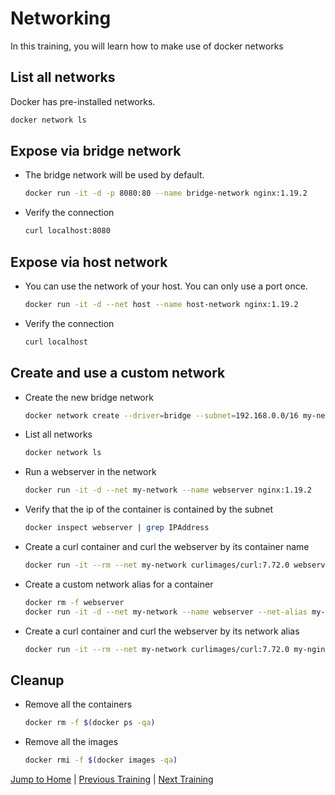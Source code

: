 
# Networking

In this training, you will learn how to make use of docker networks

## List all networks

Docker has pre-installed networks.

```bash
docker network ls
```

## Expose via bridge network

* The bridge network will be used by default.

  ```bash
  docker run -it -d -p 8080:80 --name bridge-network nginx:1.19.2
  ```

* Verify the connection

  ```bash
  curl localhost:8080
  ```

## Expose via host network

* You can use the network of your host. You can only use a port once.

  ```bash
  docker run -it -d --net host --name host-network nginx:1.19.2
  ```

* Verify the connection

  ```bash
  curl localhost
  ```

## Create and use a custom network

* Create the new bridge network

  ```bash
  docker network create --driver=bridge --subnet=192.168.0.0/16 my-network
  ```

* List all networks

  ```bash
  docker network ls
  ```

* Run a webserver in the network

  ```bash
  docker run -it -d --net my-network --name webserver nginx:1.19.2
  ```

* Verify that the ip of the container is contained by the subnet

  ```bash
  docker inspect webserver | grep IPAddress
  ```

* Create a curl container and curl the webserver by its container name

  ```bash
  docker run -it --rm --net my-network curlimages/curl:7.72.0 webserver
  ```

* Create a custom network alias for a container

  ```bash
  docker rm -f webserver
  docker run -it -d --net my-network --name webserver --net-alias my-nginx nginx:1.19.2
  ```

* Create a curl container and curl the webserver by its network alias

  ```bash
  docker run -it --rm --net my-network curlimages/curl:7.72.0 my-nginx
  ```

## Cleanup

* Remove all the containers

  ```bash
  docker rm -f $(docker ps -qa)
  ```

* Remove all the images

  ```bash
  docker rmi -f $(docker images -qa)
  ```

[Jump to Home](../README.md) | [Previous Training](../15_logs/README.md) | [Next Training](../17_volumes/README.md)

